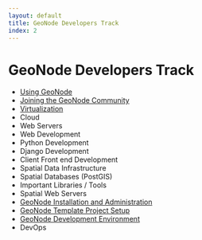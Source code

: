 ```yaml
---
layout: default
title: GeoNode Developers Track 
index: 2
---
```


GeoNode Developers Track
========================



* <a href='{{ site.baseurl }}/modules/geonode/using.html'>Using GeoNode</a>
* <a href='{{ site.baseurl }}/modules/geonode/community.html'>Joining the GeoNode Community</a>
* <a href='{{ site.baseurl }}/modules/virtualization/'>Virtualization</a>
* Cloud
* Web Servers
* Web Development
* Python Development
* Django Development
* Client Front end Development
* Spatial Data Infrastructure
* Spatial Databases (PostGIS)
* Important Libraries / Tools
* Spatial Web Servers
* <a href='{{ site.baseurl }}/modules/geonode/installation.html'>GeoNode Installation and Administration</a>
* <a href='{{ site.baseurl }}/modules/geonode/template_project.html'>GeoNode Template Project Setup</a>
* <a href='{{ site.baseurl }}/modules/geonode/development.html'>GeoNode Development Environment</a>
* DevOps

